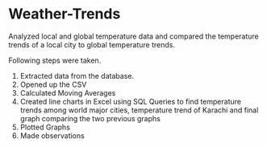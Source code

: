 # Weather-Trends
Analyzed local and global temperature data and compared the temperature trends of a local city to global temperature trends.

Following steps were taken.

1. Extracted data from the database.
2. Opened up the CSV
3. Calculated Moving Averages
4. Created line charts in Excel using SQL Queries to find temperature trends among world major cities, temperature trend of Karachi and    final graph comparing the two previous graphs
5. Plotted Graphs
6. Made observations

